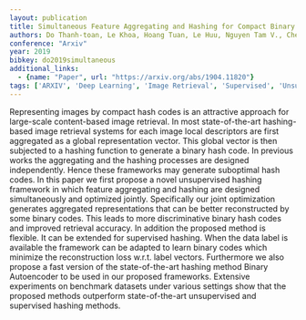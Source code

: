 ```yaml
---
layout: publication
title: Simultaneous Feature Aggregating and Hashing for Compact Binary Code Learning
authors: Do Thanh-toan, Le Khoa, Hoang Tuan, Le Huu, Nguyen Tam V., Cheung Ngai-man
conference: "Arxiv"
year: 2019
bibkey: do2019simultaneous
additional_links:
  - {name: "Paper", url: "https://arxiv.org/abs/1904.11820"}
tags: ['ARXIV', 'Deep Learning', 'Image Retrieval', 'Supervised', 'Unsupervised']
---
```

Representing images by compact hash codes is an attractive approach for large-scale content-based image retrieval. In most state-of-the-art hashing-based image retrieval systems for each image local descriptors are first aggregated as a global representation vector. This global vector is then subjected to a hashing function to generate a binary hash code. In previous works the aggregating and the hashing processes are designed independently. Hence these frameworks may generate suboptimal hash codes. In this paper we first propose a novel unsupervised hashing framework in which feature aggregating and hashing are designed simultaneously and optimized jointly. Specifically our joint optimization generates aggregated representations that can be better reconstructed by some binary codes. This leads to more discriminative binary hash codes and improved retrieval accuracy. In addition the proposed method is flexible. It can be extended for supervised hashing. When the data label is available the framework can be adapted to learn binary codes which minimize the reconstruction loss w.r.t. label vectors. Furthermore we also propose a fast version of the state-of-the-art hashing method Binary Autoencoder to be used in our proposed frameworks. Extensive experiments on benchmark datasets under various settings show that the proposed methods outperform state-of-the-art unsupervised and supervised hashing methods.

